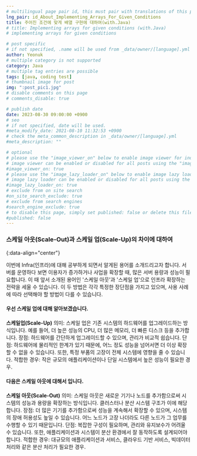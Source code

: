 ```yaml
---
# multilingual page pair id, this must pair with translations of this page. (This name must be unique)
lng_pair: id_About_Implementing_Arrays_For_Given_Conditions
title: 주어진 조건에 맞게 배열 구현에 대하여(with.Java)
# title: Implementing arrays for given conditions (with.Java)
# implementing arrays for given conditions

# post specific
# if not specified, .name will be used from _data/owner/[language].yml
author: Yeonuk
# multiple category is not supported
category: Java
# multiple tag entries are possible
tags: [java, coding test]
# thumbnail image for post
img: ":post_pic1.jpg"
# disable comments on this page
# comments_disable: true

# publish date
date: 2023-08-30 09:00:00 +0900
# seo
# if not specified, date will be used.
#meta_modify_date: 2021-08-10 11:32:53 +0900
# check the meta_common_description in _data/owner/[language].yml
#meta_description: ""

# optional
# please use the "image_viewer_on" below to enable image viewer for individual pages or posts (_posts/ or [language]/_posts folders).
# image viewer can be enabled or disabled for all posts using the "image_viewer_posts: true" setting in _data/conf/main.yml.
#image_viewer_on: true
# please use the "image_lazy_loader_on" below to enable image lazy loader for individual pages or posts (_posts/ or [language]/_posts folders).
# image lazy loader can be enabled or disabled for all posts using the "image_lazy_loader_posts: true" setting in _data/conf/main.yml.
#image_lazy_loader_on: true
# exclude from on site search
#on_site_search_exclude: true
# exclude from search engines
#search_engine_exclude: true
# to disable this page, simply set published: false or delete this file
#published: false
---
```


<!-- outline-start -->

### 스케일 아웃(Scale-Out)과 스케일 업(Scale-Up)의 차이에 대하여

{:data-align="center"}

<!-- outline-end -->

이번에 Infra(인프라)에 대해 공부하게 되면서 알게된 용어를 소개드리고자 합니다.
서버를 운영하다 보면 이용자가 증가하거나 사업을 확장할 때, 많은 서버 용량과 성능이 필요합니다.
이 때 앞서 소개된 용어인 '스케일 아웃'과 '스케일 업'으로 인프라 확장하는 전략을 세울 수 있습니다.
이 두 방법은 각각 특정한 장단점을 가지고 있으며, 사용 사례에 따라 선택해야 할 방법이 다를 수 있습니다.

#### 우선 스케일 업에 대해 알아보겠습니다.

**스케일업(Scale-Up)**
의미: 스케일 업은 기존 시스템의 하드웨어를 업그레이드하는 방식입니다. 예를 들어, 더 높은 성능의 CPU, 더 많은 메모리, 더 빠른 디스크 등을 추가합니다.
장점: 하드웨어를 간단하게 업그레이드할 수 있으며, 관리가 비교적 쉽습니다.
단점: 하드웨어에 물리적인 한계가 있기 때문에, 어느 정도 성능을 넘어서면 더 이상 확장할 수 없을 수 있습니다. 또한, 특정 부품의 고장이 전체 시스템에 영향을 줄 수 있습니다.
적합한 경우: 작은 규모의 애플리케이션이나 단일 시스템에서 높은 성능이 필요한 경우.

#### 다음은 스케일 아웃에 대해서 입니다.

**스케일 아웃(Scale-Out)**
의미: 스케일 아웃은 새로운 기기나 노드를 추가함으로써 시스템의 성능과 용량을 확장하는 방식입니다. 클러스터나 분산 시스템 구조가 이에 해당합니다.
장점: 더 많은 기기를 추가함으로써 성능을 계속해서 확장할 수 있으며, 시스템의 장애 허용성도 높일 수 있습니다. 어느 노드가 고장 나더라도 다른 노드가 그 업무를 수행할 수 있기 때문입니다.
단점: 복잡한 구성이 필요하며, 관리와 유지보수가 어려울 수 있습니다. 또한, 애플리케이션과 시스템이 분산 환경에서 잘 동작하도록 설계되어야 합니다.
적합한 경우: 대규모의 애플리케이션과 서비스, 클라우드 기반 서비스, 빅데이터 처리와 같은 분산 처리가 필요한 경우.
